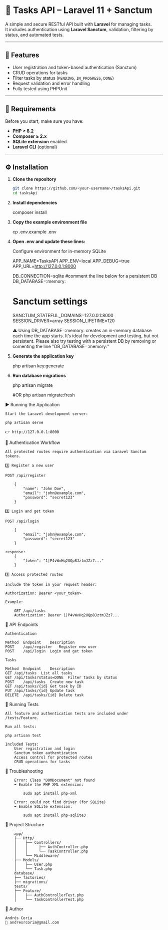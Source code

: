 # 🧩 Tasks API – Laravel 11 + Sanctum

A simple and secure RESTful API built with **Laravel** for managing tasks.  
It includes authentication using **Laravel Sanctum**, validation, filtering by status, and automated tests.

---

## 🚀 Features

- User registration and token-based authentication (Sanctum)
- CRUD operations for tasks
- Filter tasks by status (`PENDING`, `IN_PROGRESS`, `DONE`)
- Request validation and error handling
- Fully tested using PHPUnit

---

## 🧱 Requirements

Before you start, make sure you have:

- **PHP ≥ 8.2**
- **Composer ≥ 2.x**
- **SQLite extension** enabled
- **Laravel CLI** (optional)

---

## ⚙️ Installation

1. **Clone the repository**

   ```bash
   git clone https://github.com/<your-username>/tasksApi.git
   cd tasksApi

2. **Install dependencies**

    composer install

3. **Copy the example environment file**

    cp .env.example .env

4. **Open .env and update these lines:**

    Configure environment for in-memory SQLite

    APP_NAME=TasksAPI
    APP_ENV=local
    APP_DEBUG=true
    APP_URL=http://127.0.0.1:8000

    DB_CONNECTION=sqlite
    #comment the line below for a persistent DB
    DB_DATABASE=:memory:

    # Sanctum settings
    SANCTUM_STATEFUL_DOMAINS=127.0.0.1:8000
    SESSION_DRIVER=array
    SESSION_LIFETIME=120

    ⚠️ Using DB_DATABASE=:memory: creates an in-memory database each time the app starts.
    It’s ideal for development and testing, but not persistent. Please also try testing with a persistent DB by removing or comenting the line "DB_DATABASE=:memory:"

5. **Generate the application key**

    php artisan key:generate


5. **Run database migrations**

    php artisan migrate 
    
    
    #OR php artisan migrate:fresh

▶️ Running the Application

    Start the Laravel development server:

    php artisan serve

    👉 http://127.0.0.1:8000


🔐 Authentication Workflow

    All protected routes require authentication via Laravel Sanctum tokens.

    1️⃣ Register a new user

    POST /api/register

        {
            "name": "John Doe",
            "email": "john@example.com",
            "password": "secret123"
        }

    2️⃣ Login and get token

    POST /api/login

        {
            "email": "john@example.com",
            "password": "secret123"
        }

    response: 
        {
            "token": "1|P4vWvHq2UQp8JztmJZz7..."
        }

    3️⃣ Access protected routes

    Include the token in your request header:

    Authorization: Bearer <your_token>

    Example:

        GET /api/tasks
        Authorization: Bearer 1|P4vWvHq2UQp8JztmJZz7...

📡 API Endpoints

    Authentication
    
    Method	Endpoint	Description
    POST	/api/register	Register new user
    POST	/api/login	Login and get token

    Tasks

    Method	Endpoint	Description
    GET	/api/tasks	List all tasks
    GET	/api/tasks?status=DONE	Filter tasks by status
    POST	/api/tasks	Create new task
    GET	/api/tasks/{id}	Get task by ID
    PUT	/api/tasks/{id}	Update task
    DELETE	/api/tasks/{id}	Delete task
    

🧪 Running Tests

    All feature and authentication tests are included under /tests/Feature.

    Run all tests:

    php artisan test

    Included Tests:
        User registration and login
        Sanctum token authentication
        Access control for protected routes
        CRUD operations for tasks


🧰 Troubleshooting

        Error: Class "DOMDocument" not found
        ➡️ Enable the PHP XML extension:
    
            sudo apt install php-xml

        Error: could not find driver (for SQLite)
        ➡️ Enable SQLite extension:

            sudo apt install php-sqlite3


📁 Project Structure

        app/
        ├── Http/
        │    ├── Controllers/
        │    │     ├── AuthController.php
        │    │     └── TaskController.php
        │    └── Middleware/
        ├── Models/
        │    ├── User.php
        │    └── Task.php
        database/
        ├── factories/
        ├── migrations/
        tests/
        ├── Feature/
        │    ├── AuthControllerTest.php
        │    └── TaskControllerTest.php

👤 Author

    Andrés Coria
    📧 andresrcoria@gmail.com
